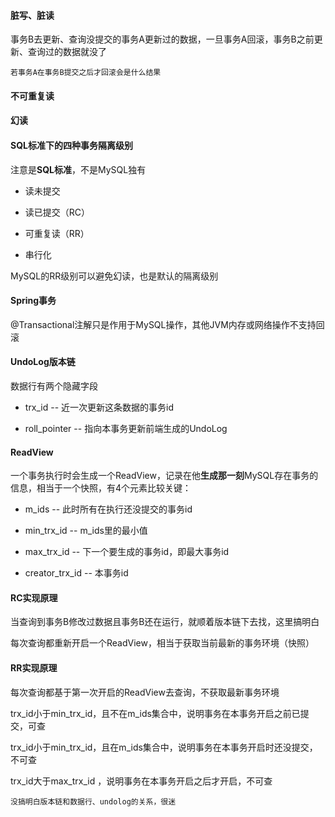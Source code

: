 #### 脏写、脏读

事务B去更新、查询没提交的事务A更新过的数据，一旦事务A回滚，事务B之前更新、查询过的数据就没了

`若事务A在事务B提交之后才回滚会是什么结果`

#### 不可重复读

#### 幻读

#### SQL标准下的四种事务隔离级别

注意是**SQL标准**，不是MySQL独有

- 读未提交

- 读已提交（RC）

- 可重复读（RR）

- 串行化

MySQL的RR级别可以避免幻读，也是默认的隔离级别



#### Spring事务

@Transactional注解只是作用于MySQL操作，其他JVM内存或网络操作不支持回滚



#### UndoLog版本链

数据行有两个隐藏字段

- trx_id -- 近一次更新这条数据的事务id

- roll_pointer -- 指向本事务更新前端生成的UndoLog



#### ReadView

一个事务执行时会生成一个ReadView，记录在他**生成那一刻**MySQL存在事务的信息，相当于一个快照，有4个元素比较关键：

- m_ids -- 此时所有在执行还没提交的事务id

- min_trx_id -- m_ids里的最小值

- max_trx_id -- 下一个要生成的事务id，即最大事务id

- creator_trx_id -- 本事务id



#### RC实现原理

当查询到事务B修改过数据且事务B还在运行，就顺着版本链下去找，这里搞明白

每次查询都重新开启一个ReadView，相当于获取当前最新的事务环境（快照）



#### RR实现原理

每次查询都基于第一次开启的ReadView去查询，不获取最新事务环境

trx_id小于min_trx_id，且不在m_ids集合中，说明事务在本事务开启之前已提交，可查

trx_id小于min_trx_id，且在m_ids集合中，说明事务在本事务开启时还没提交，不可查

trx_id大于max_trx_id ，说明事务在本事务开启之后才开启，不可查

`没搞明白版本链和数据行、undolog的关系，很迷`